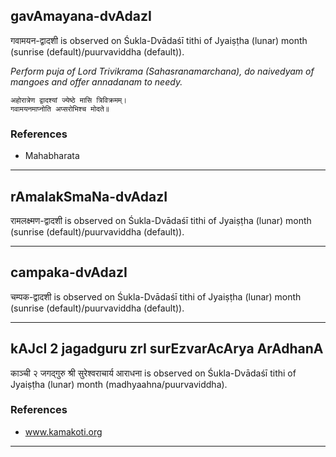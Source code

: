 ## gavAmayana-dvAdazI
गवामयन-द्वादशी is observed on Śukla-Dvādaśī tithi of Jyaiṣṭha (lunar) month (sunrise (default)/puurvaviddha (default)).

_Perform puja of Lord Trivikrama (Sahasranamarchana), do naivedyam of mangoes and offer annadanam to needy._

```
अहोरात्रेण द्वादश्यां ज्येष्ठे मासि त्रिविक्रमम्।
गवामयनमाप्नोति अप्सरोभिश्च मोदते॥
```
### References
* Mahabharata


---
## rAmalakSmaNa-dvAdazI
रामलक्ष्मण-द्वादशी is observed on Śukla-Dvādaśī tithi of Jyaiṣṭha (lunar) month (sunrise (default)/puurvaviddha (default)).



---
## campaka-dvAdazI
चम्पक-द्वादशी is observed on Śukla-Dvādaśī tithi of Jyaiṣṭha (lunar) month (sunrise (default)/puurvaviddha (default)).



---
## kAJcI 2 jagadguru zrI surEzvarAcArya ArAdhanA
काञ्ची २ जगद्गुरु श्री सुरेश्वराचार्य आराधना is observed on Śukla-Dvādaśī tithi of Jyaiṣṭha (lunar) month (madhyaahna/puurvaviddha).


### References
* www.kamakoti.org


---
